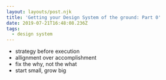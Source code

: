 ```yaml
---
layout: layouts/post.njk
title: 'Getting your Design System of the ground: Part 0'
date: 2019-07-21T16:48:08.236Z
tags:
  - design system
---
```

- strategy before execution
- allignment over accomplishment
- fix the why, not the what
- start small, grow big
